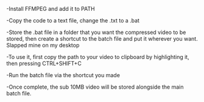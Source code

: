 -Install FFMPEG and add it to PATH

-Copy the code to a text file, change the .txt to a .bat

-Store the .bat file in a folder that you want the compressed video to be stored, then create a shortcut to the batch file and put it wherever you want. Slapped mine on my desktop



-To use it, first copy the path to your video to clipboard by highlighting it, then pressing CTRL+SHIFT+C

-Run the batch file via the shortcut you made

-Once complete, the sub 10MB video will be stored alongside the main batch file.

